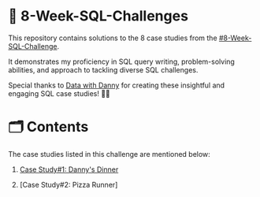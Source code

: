 # 🎯 8-Week-SQL-Challenges

This repository contains solutions to the 8 case studies from the [#8-Week-SQL-Challenge](https://8weeksqlchallenge.com/).

It demonstrates my proficiency in SQL query writing, problem-solving abilities, and approach to tackling diverse SQL challenges.

Special thanks to [Data with Danny](https://www.linkedin.com/company/datawithdanny/) for creating these insightful and engaging SQL case studies! 👋🏻

# 🗂️ Contents

The case studies listed in this challenge are mentioned below:

1. [Case Study#1: Danny's Dinner](https://github.com/akhils7404/8-Week-SQL-Challenges/blob/main/Danny's%20Dinner/README.md)

2. [Case Study#2: Pizza Runner]
